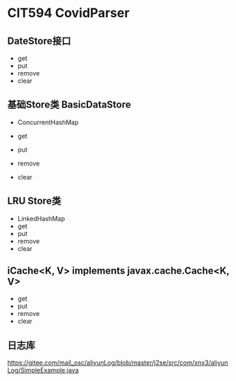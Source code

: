# CIT594 CovidParser

## DateStore接口

- get
- put
- remove
- clear

## 基础Store类 BasicDataStore

- ConcurrentHashMap

- get
- put
- remove
- clear

## LRU Store类

- LinkedHashMap
- get
- put
- remove
- clear



## iCache<K, V> implements javax.cache.Cache<K, V>

- get
- put
- remove
- clear







## 日志库



https://gitee.com/mail_osc/aliyunLog/blob/master/j2se/src/com/xnx3/aliyunLog/SimpleExample.java
